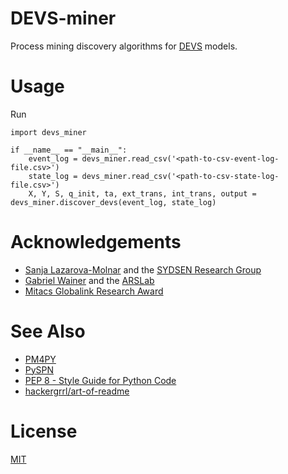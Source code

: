 # DEVS-miner
Process mining discovery algorithms for [DEVS](https://en.wikipedia.org/wiki/DEVS) models.

# Usage
Run
```
import devs_miner

if __name__ == "__main__":
    event_log = devs_miner.read_csv('<path-to-csv-event-log-file.csv>')
    state_log = devs_miner.read_csv('<path-to-csv-state-log-file.csv>')
    X, Y, S, q_init, ta, ext_trans, int_trans, output = devs_miner.discover_devs(event_log, state_log)
```

# Acknowledgements
- [Sanja Lazarova-Molnar](https://lazarova-molnar.net/) and the [SYDSEN Research Group](https://sydsen.aifb.kit.edu/) 
- [Gabriel Wainer](https://www.sce.carleton.ca/faculty/wainer/doku.php) and the [ARSLab](https://arslab.sce.carleton.ca/) 
- [Mitacs Globalink Research Award](https://www.mitacs.ca/our-programs/globalink-research-award/)

# See Also
- [PM4PY](https://github.com/process-intelligence-solutions/pm4py) 
- [PySPN](https://github.com/jo-chr/pyspn)
- [PEP 8 - Style Guide for Python Code](https://peps.python.org/pep-0008/)
- [hackergrrl/art-of-readme](https://github.com/hackergrrl/art-of-readme)

# License
[MIT](https://choosealicense.com/licenses/mit/)
